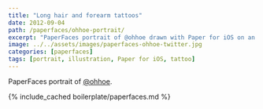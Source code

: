 ```yaml
---
title: "Long hair and forearm tattoos"
date: 2012-09-04
path: /paperfaces/ohhoe-portrait/
excerpt: "PaperFaces portrait of @ohhoe drawn with Paper for iOS on an iPad."
image: ../../assets/images/paperfaces-ohhoe-twitter.jpg
categories: [paperfaces]
tags: [portrait, illustration, Paper for iOS, tattoo]
---
```


PaperFaces portrait of [@ohhoe](https://twitter.com/ohhoe).

{% include_cached boilerplate/paperfaces.md %}
